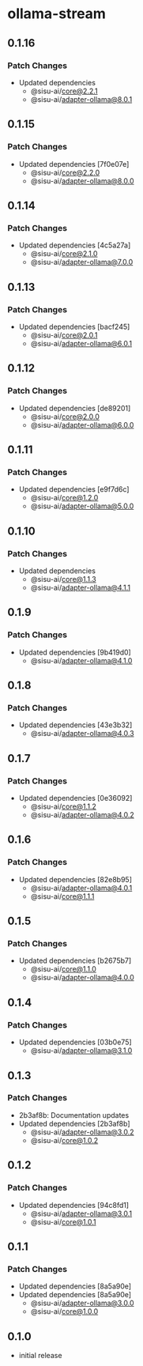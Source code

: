 # ollama-stream

## 0.1.16

### Patch Changes

- Updated dependencies
  - @sisu-ai/core@2.2.1
  - @sisu-ai/adapter-ollama@8.0.1

## 0.1.15

### Patch Changes

- Updated dependencies [7f0e07e]
  - @sisu-ai/core@2.2.0
  - @sisu-ai/adapter-ollama@8.0.0

## 0.1.14

### Patch Changes

- Updated dependencies [4c5a27a]
  - @sisu-ai/core@2.1.0
  - @sisu-ai/adapter-ollama@7.0.0

## 0.1.13

### Patch Changes

- Updated dependencies [bacf245]
  - @sisu-ai/core@2.0.1
  - @sisu-ai/adapter-ollama@6.0.1

## 0.1.12

### Patch Changes

- Updated dependencies [de89201]
  - @sisu-ai/core@2.0.0
  - @sisu-ai/adapter-ollama@6.0.0

## 0.1.11

### Patch Changes

- Updated dependencies [e9f7d6c]
  - @sisu-ai/core@1.2.0
  - @sisu-ai/adapter-ollama@5.0.0

## 0.1.10

### Patch Changes

- Updated dependencies
  - @sisu-ai/core@1.1.3
  - @sisu-ai/adapter-ollama@4.1.1

## 0.1.9

### Patch Changes

- Updated dependencies [9b419d0]
  - @sisu-ai/adapter-ollama@4.1.0

## 0.1.8

### Patch Changes

- Updated dependencies [43e3b32]
  - @sisu-ai/adapter-ollama@4.0.3

## 0.1.7

### Patch Changes

- Updated dependencies [0e36092]
  - @sisu-ai/core@1.1.2
  - @sisu-ai/adapter-ollama@4.0.2

## 0.1.6

### Patch Changes

- Updated dependencies [82e8b95]
  - @sisu-ai/adapter-ollama@4.0.1
  - @sisu-ai/core@1.1.1

## 0.1.5

### Patch Changes

- Updated dependencies [b2675b7]
  - @sisu-ai/core@1.1.0
  - @sisu-ai/adapter-ollama@4.0.0

## 0.1.4

### Patch Changes

- Updated dependencies [03b0e75]
  - @sisu-ai/adapter-ollama@3.1.0

## 0.1.3

### Patch Changes

- 2b3af8b: Documentation updates
- Updated dependencies [2b3af8b]
  - @sisu-ai/adapter-ollama@3.0.2
  - @sisu-ai/core@1.0.2

## 0.1.2

### Patch Changes

- Updated dependencies [94c8fd1]
  - @sisu-ai/adapter-ollama@3.0.1
  - @sisu-ai/core@1.0.1

## 0.1.1

### Patch Changes

- Updated dependencies [8a5a90e]
- Updated dependencies [8a5a90e]
  - @sisu-ai/adapter-ollama@3.0.0
  - @sisu-ai/core@1.0.0

## 0.1.0

- initial release
